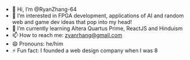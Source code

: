 - 👋 Hi, I’m @RyanZhang-64
- 👀 I’m interested in FPGA development, applications of AI and random web and game dev ideas that pop into my head!
- 🌱 I’m currently learning Altera Quartus Prime, ReactJS and Hinduism
- 📫 How to reach me: zyanrhang@gmail.com
- 😄 Pronouns: he/him
- ⚡ Fun fact: I founded a web design company when I was 8

<!---
RyanZhang-64/RyanZhang-64 is a ✨ special ✨ repository because its `README.md` (this file) appears on your GitHub profile.
You can click the Preview link to take a look at your changes.
--->
